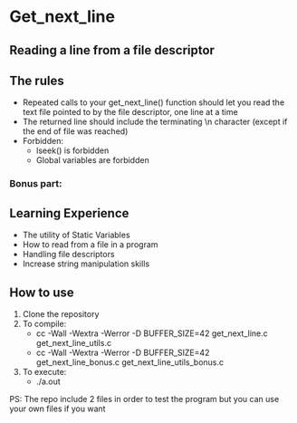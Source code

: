 # Get_next_line
## Reading a line from a file descriptor

## The rules
* Repeated calls to your get_next_line() function should let you read the text file pointed to by the file descriptor, one line at a time
* The returned line should include the terminating \n character (except if the end of file was reached)
* Forbidden:
    - lseek() is forbidden
    - Global variables are forbidden

### Bonus part:

## Learning Experience

* The utility of Static Variables
* How to read from a file in a program
* Handling file descriptors
* Increase string manipulation skills
## How to use
1. Clone the repository
2. To compile:
    * cc -Wall -Wextra -Werror -D BUFFER_SIZE=42 get_next_line.c get_next_line_utils.c
    * cc -Wall -Wextra -Werror -D BUFFER_SIZE=42 get_next_line_bonus.c get_next_line_utils_bonus.c
3. To execute:
    * ./a.out
    
PS: The repo include 2 files in order to test the program but you can use your own files if you want
